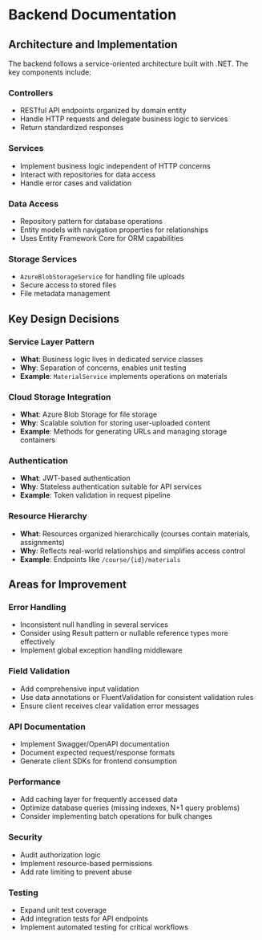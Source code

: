 # Backend Documentation

## Architecture and Implementation

The backend follows a service-oriented architecture built with .NET. The key components include:

### Controllers
- RESTful API endpoints organized by domain entity
- Handle HTTP requests and delegate business logic to services
- Return standardized responses

### Services
- Implement business logic independent of HTTP concerns
- Interact with repositories for data access
- Handle error cases and validation

### Data Access
- Repository pattern for database operations
- Entity models with navigation properties for relationships
- Uses Entity Framework Core for ORM capabilities

### Storage Services
- `AzureBlobStorageService` for handling file uploads
- Secure access to stored files
- File metadata management

## Key Design Decisions

### Service Layer Pattern
- **What**: Business logic lives in dedicated service classes
- **Why**: Separation of concerns, enables unit testing
- **Example**: `MaterialService` implements operations on materials

### Cloud Storage Integration
- **What**: Azure Blob Storage for file storage
- **Why**: Scalable solution for storing user-uploaded content
- **Example**: Methods for generating URLs and managing storage containers

### Authentication
- **What**: JWT-based authentication
- **Why**: Stateless authentication suitable for API services
- **Example**: Token validation in request pipeline

### Resource Hierarchy
- **What**: Resources organized hierarchically (courses contain materials, assignments)
- **Why**: Reflects real-world relationships and simplifies access control
- **Example**: Endpoints like `/course/{id}/materials`

## Areas for Improvement

### Error Handling
- Inconsistent null handling in several services
- Consider using Result pattern or nullable reference types more effectively
- Implement global exception handling middleware

### Field Validation
- Add comprehensive input validation
- Use data annotations or FluentValidation for consistent validation rules
- Ensure client receives clear validation error messages

### API Documentation
- Implement Swagger/OpenAPI documentation
- Document expected request/response formats
- Generate client SDKs for frontend consumption

### Performance
- Add caching layer for frequently accessed data
- Optimize database queries (missing indexes, N+1 query problems)
- Consider implementing batch operations for bulk changes

### Security
- Audit authorization logic
- Implement resource-based permissions
- Add rate limiting to prevent abuse

### Testing
- Expand unit test coverage
- Add integration tests for API endpoints
- Implement automated testing for critical workflows 